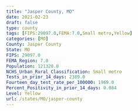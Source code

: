 ```yaml
---
title: "Jasper County, MO"
date: 2021-02-23
draft: false
type: county
tags: [FIPS:29097.0,FEMA:7.0,Small metro,Yellow]
categories: [MO]
County: Jasper County
State: MO
FIPS: 29097.0
FEMA_Region: 7.0
Population: 121328.0
NCHS_Urban_Rural_Classification: Small metro
Tests_in_prior_14_days: 2389.0
Fourteen_day_test_rate_per_100000: 1969.0
Percent_Positivity_in_prior_14_days: 0.084
Level: Yellow
url: /states/MO/jasper-county
---
```



